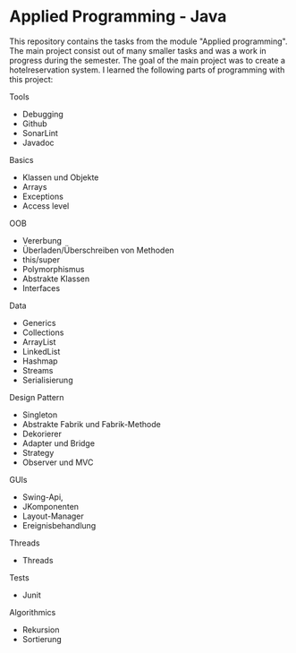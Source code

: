 # Applied Programming - Java
This repository contains the tasks from the module "Applied programming".
The main project consist out of many smaller tasks and was a work in progress during the semester. The goal of the main project was to create a hotelreservation system. 
I learned the following parts of programming with this project:

Tools
- Debugging
- Github
- SonarLint
- Javadoc

Basics
- Klassen und Objekte
- Arrays
- Exceptions
- Access level

OOB
- Vererbung
- Überladen/Überschreiben von Methoden
- this/super
- Polymorphismus
- Abstrakte Klassen
- Interfaces

Data
- Generics
- Collections
- ArrayList
- LinkedList
- Hashmap
- Streams
- Serialisierung

Design Pattern
- Singleton
- Abstrakte Fabrik und Fabrik-Methode
- Dekorierer
- Adapter und Bridge
- Strategy
- Observer und MVC

GUIs
- Swing-Api,
- JKomponenten
- Layout-Manager
- Ereignisbehandlung

Threads
- Threads

Tests
- Junit

Algorithmics
- Rekursion
- Sortierung

